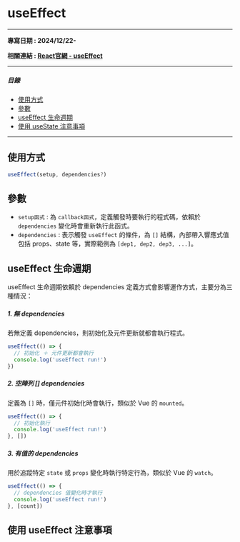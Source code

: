 # useEffect
---

**專寫日期 : 2024/12/22-**

**相關連結 : [React官網 - useEffect](https://zh-hans.react.dev/reference/react/useEffect)**

---

##### 目錄
- [使用方式](#使用方式)
- [參數](#參數)
- [useEffect 生命週期](#useeffect-生命週期)
- [使用 useState 注意事項](#使用-useeffect-注意事項)

---

## 使用方式

```jsx
useEffect(setup, dependencies?)
```

## 參數

- `setup函式` : 為 `callback函式`，定義觸發時要執行的程式碼，依賴於 `dependencies` 變化時會重新執行此函式。
- `dependencies` : 表示觸發 `useEffect` 的條件，為 `[]` 結構，內部帶入響應式值包括 props、state 等，實際範例為 `[dep1, dep2, dep3, ...]`。

## useEffect 生命週期

useEffect 生命週期依賴於 dependencies 定義方式會影響運作方式，主要分為三種情況：


##### 1. 無 dependencies

若無定義 dependencies，則初始化及元件更新就都會執行程式。

```jsx
useEffect(() => {
  // 初始化 ＋ 元件更新都會執行
  console.log('useEffect run!')
})
```

##### 2. 空陣列 [] dependencies

定義為 `[]` 時，僅元件初始化時會執行，類似於 Vue 的 `mounted`。

```jsx
useEffect(() => {
  // 初始化執行
  console.log('useEffect run!')
}, [])
```


##### 3. 有值的 dependencies

用於追蹤特定 `state` 或 `props` 變化時執行特定行為，類似於 Vue 的 `watch`。

```jsx
useEffect(() => {
  // dependencies 值變化時才執行
  console.log('useEffect run!')
}, [count])
```

## 使用 useEffect 注意事項

